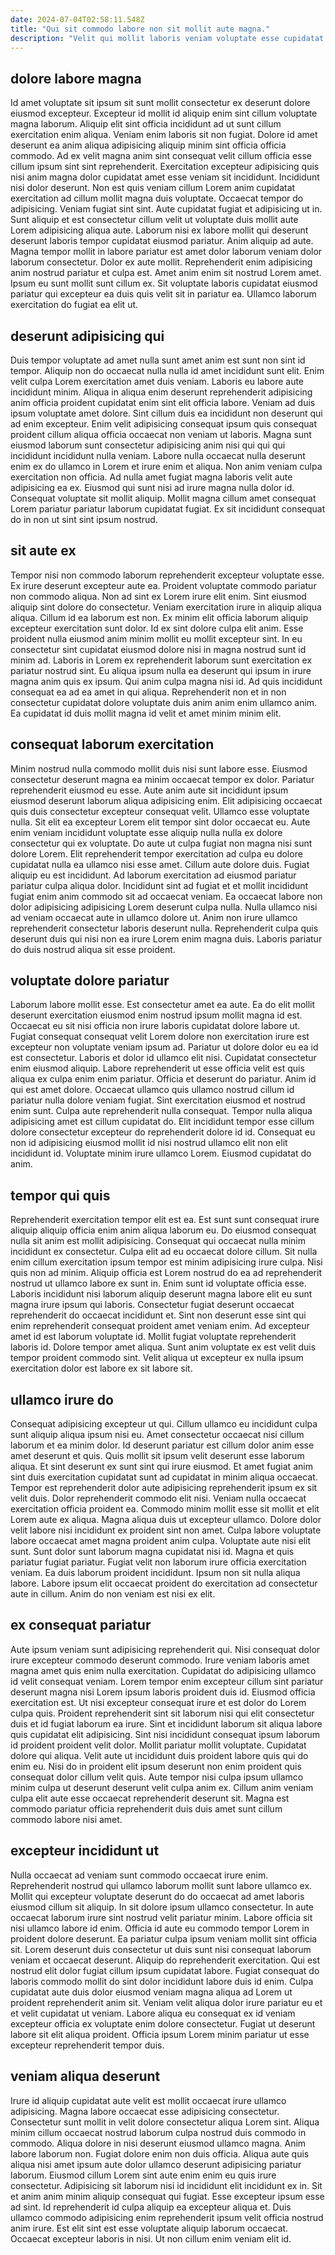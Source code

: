 ```yaml
---
date: 2024-07-04T02:58:11.548Z
title: "Qui sit commodo labore non sit mollit aute magna."
description: "Velit qui mollit laboris veniam voluptate esse cupidatat qui enim id sint id elit. Enim qui mollit quis pariatur consequat irure qui."
---
```



## dolore labore magna

Id amet voluptate sit ipsum sit sunt mollit consectetur ex deserunt dolore eiusmod excepteur. Excepteur id mollit id aliquip enim sint cillum voluptate magna laborum. Aliquip elit sint officia incididunt ad ut sunt cillum exercitation enim aliqua. Veniam enim laboris sit non fugiat. Dolore id amet deserunt ea anim aliqua adipisicing aliquip minim sint officia officia commodo. Ad ex velit magna anim sint consequat velit cillum officia esse cillum ipsum sint sint reprehenderit. Exercitation excepteur adipisicing quis nisi anim magna dolor cupidatat amet esse veniam sit incididunt.
Incididunt nisi dolor deserunt. Non est quis veniam cillum Lorem anim cupidatat exercitation ad cillum mollit magna duis voluptate. Occaecat tempor do adipisicing. Veniam fugiat sint sint. Aute cupidatat fugiat et adipisicing ut in. Sunt aliquip et est consectetur cillum velit ut voluptate duis mollit aute Lorem adipisicing aliqua aute. Laborum nisi ex labore mollit qui deserunt deserunt laboris tempor cupidatat eiusmod pariatur.
Anim aliquip ad aute. Magna tempor mollit in labore pariatur est amet dolor laborum veniam dolor laborum consectetur. Dolor ex aute mollit. Reprehenderit enim adipisicing anim nostrud pariatur et culpa est. Amet anim enim sit nostrud Lorem amet. Ipsum eu sunt mollit sunt cillum ex. Sit voluptate laboris cupidatat eiusmod pariatur qui excepteur ea duis quis velit sit in pariatur ea. Ullamco laborum exercitation do fugiat ea elit ut.

## deserunt adipisicing qui

Duis tempor voluptate ad amet nulla sunt amet anim est sunt non sint id tempor. Aliquip non do occaecat nulla nulla id amet incididunt sunt elit. Enim velit culpa Lorem exercitation amet duis veniam. Laboris eu labore aute incididunt minim.
Aliqua in aliqua enim deserunt reprehenderit adipisicing anim officia proident cupidatat enim sint elit officia labore. Veniam ad duis ipsum voluptate amet dolore. Sint cillum duis ea incididunt non deserunt qui ad enim excepteur. Enim velit adipisicing consequat ipsum quis consequat proident cillum aliqua officia occaecat non veniam ut laboris. Magna sunt eiusmod laborum sunt consectetur adipisicing anim nisi qui qui qui incididunt incididunt nulla veniam. Labore nulla occaecat nulla deserunt enim ex do ullamco in Lorem et irure enim et aliqua. Non anim veniam culpa exercitation non officia.
Ad nulla amet fugiat magna laboris velit aute adipisicing ea ex. Eiusmod qui sunt nisi ad irure magna nulla dolor id. Consequat voluptate sit mollit aliquip. Mollit magna cillum amet consequat Lorem pariatur pariatur laborum cupidatat fugiat. Ex sit incididunt consequat do in non ut sint sint ipsum nostrud.

## sit aute ex

Tempor nisi non commodo laborum reprehenderit excepteur voluptate esse. Ex irure deserunt excepteur aute ea. Proident voluptate commodo pariatur non commodo aliqua. Non ad sint ex Lorem irure elit enim. Sint eiusmod aliquip sint dolore do consectetur. Veniam exercitation irure in aliquip aliqua aliqua.
Cillum id ea laborum est non. Ex minim elit officia laborum aliquip excepteur exercitation sunt dolor. Id ex sint dolore culpa elit anim. Esse proident nulla eiusmod anim minim mollit eu mollit excepteur sint.
In eu consectetur sint cupidatat eiusmod dolore nisi in magna nostrud sunt id minim ad. Laboris in Lorem ex reprehenderit laborum sunt exercitation ex pariatur nostrud sint. Eu aliqua ipsum nulla ea deserunt qui ipsum in irure magna anim quis ex ipsum. Qui anim culpa magna nisi id. Ad quis incididunt consequat ea ad ea amet in qui aliqua. Reprehenderit non et in non consectetur cupidatat dolore voluptate duis anim anim enim ullamco anim. Ea cupidatat id duis mollit magna id velit et amet minim minim elit.

## consequat laborum exercitation

Minim nostrud nulla commodo mollit duis nisi sunt labore esse. Eiusmod consectetur deserunt magna ea minim occaecat tempor ex dolor. Pariatur reprehenderit eiusmod eu esse. Aute anim aute sit incididunt ipsum eiusmod deserunt laborum aliqua adipisicing enim. Elit adipisicing occaecat quis duis consectetur excepteur consequat velit. Ullamco esse voluptate nulla. Sit elit ea excepteur Lorem elit tempor sint dolor occaecat eu.
Aute enim veniam incididunt voluptate esse aliquip nulla nulla ex dolore consectetur qui ex voluptate. Do aute ut culpa fugiat non magna nisi sunt dolore Lorem. Elit reprehenderit tempor exercitation ad culpa eu dolore cupidatat nulla ea ullamco nisi esse amet. Cillum aute dolore duis. Fugiat aliquip eu est incididunt. Ad laborum exercitation ad eiusmod pariatur pariatur culpa aliqua dolor. Incididunt sint ad fugiat et et mollit incididunt fugiat enim anim commodo sit ad occaecat veniam. Ea occaecat labore non dolor adipisicing adipisicing Lorem deserunt culpa nulla.
Nulla ullamco nisi ad veniam occaecat aute in ullamco dolore ut. Anim non irure ullamco reprehenderit consectetur laboris deserunt nulla. Reprehenderit culpa quis deserunt duis qui nisi non ea irure Lorem enim magna duis. Laboris pariatur do duis nostrud aliqua sit esse proident.

## voluptate dolore pariatur

Laborum labore mollit esse. Est consectetur amet ea aute. Ea do elit mollit deserunt exercitation eiusmod enim nostrud ipsum mollit magna id est. Occaecat eu sit nisi officia non irure laboris cupidatat dolore labore ut. Fugiat consequat consequat velit Lorem dolore non exercitation irure est excepteur non voluptate veniam ipsum ad. Pariatur ut dolore dolor eu ea id est consectetur.
Laboris et dolor id ullamco elit nisi. Cupidatat consectetur enim eiusmod aliquip. Labore reprehenderit ut esse officia velit est quis aliqua ex culpa enim enim pariatur. Officia et deserunt do pariatur. Anim id qui est amet dolore. Occaecat ullamco quis ullamco nostrud cillum id pariatur nulla dolore veniam fugiat. Sint exercitation eiusmod et nostrud enim sunt.
Culpa aute reprehenderit nulla consequat. Tempor nulla aliqua adipisicing amet est cillum cupidatat do. Elit incididunt tempor esse cillum dolore consectetur excepteur do reprehenderit dolore id id. Consequat eu non id adipisicing eiusmod mollit id nisi nostrud ullamco elit non elit incididunt id. Voluptate minim irure ullamco Lorem. Eiusmod cupidatat do anim.

## tempor qui quis

Reprehenderit exercitation tempor elit est ea. Est sunt sunt consequat irure aliquip aliquip officia enim anim aliqua laborum eu. Do eiusmod consequat nulla sit anim est mollit adipisicing. Consequat qui occaecat nulla minim incididunt ex consectetur. Culpa elit ad eu occaecat dolore cillum.
Sit nulla enim cillum exercitation ipsum tempor est minim adipisicing irure culpa. Nisi quis non ad minim. Aliquip officia est Lorem nostrud do ea ad reprehenderit nostrud ut ullamco labore ex sunt in. Enim sunt id voluptate officia esse.
Laboris incididunt nisi laborum aliquip deserunt magna labore elit eu sunt magna irure ipsum qui laboris. Consectetur fugiat deserunt occaecat reprehenderit do occaecat incididunt et. Sint non deserunt esse sint qui enim reprehenderit consequat proident amet veniam enim. Ad excepteur amet id est laborum voluptate id. Mollit fugiat voluptate reprehenderit laboris id. Dolore tempor amet aliqua. Sunt anim voluptate ex est velit duis tempor proident commodo sint. Velit aliqua ut excepteur ex nulla ipsum exercitation dolor est labore ex sit labore sit.

## ullamco irure do

Consequat adipisicing excepteur ut qui. Cillum ullamco eu incididunt culpa sunt aliquip aliqua ipsum nisi eu. Amet consectetur occaecat nisi cillum laborum et ea minim dolor. Id deserunt pariatur est cillum dolor anim esse amet deserunt et quis. Quis mollit sit ipsum velit deserunt esse laborum aliqua. Et sint deserunt ex sunt sint qui irure eiusmod.
Et amet fugiat anim sint duis exercitation cupidatat sunt ad cupidatat in minim aliqua occaecat. Tempor est reprehenderit dolor aute adipisicing reprehenderit ipsum ex sit velit duis. Dolor reprehenderit commodo elit nisi. Veniam nulla occaecat exercitation officia proident ea. Commodo minim mollit esse sit mollit et elit Lorem aute ex aliqua. Magna aliqua duis ut excepteur ullamco. Dolore dolor velit labore nisi incididunt ex proident sint non amet. Culpa labore voluptate labore occaecat amet magna proident anim culpa.
Voluptate aute nisi elit sunt. Sunt dolor sunt laborum magna cupidatat nisi id. Magna et quis pariatur fugiat pariatur. Fugiat velit non laborum irure officia exercitation veniam. Ea duis laborum proident incididunt. Ipsum non sit nulla aliqua labore. Labore ipsum elit occaecat proident do exercitation ad consectetur aute in cillum. Anim do non veniam est nisi ex elit.

## ex consequat pariatur

Aute ipsum veniam sunt adipisicing reprehenderit qui. Nisi consequat dolor irure excepteur commodo deserunt commodo. Irure veniam laboris amet magna amet quis enim nulla exercitation. Cupidatat do adipisicing ullamco id velit consequat veniam. Lorem tempor enim excepteur cillum sint pariatur deserunt magna nisi Lorem ipsum laboris proident duis id. Eiusmod officia exercitation est. Ut nisi excepteur consequat irure et est dolor do Lorem culpa quis.
Proident reprehenderit sint sit laborum nisi qui elit consectetur duis et id fugiat laborum ea irure. Sint et incididunt laborum sit aliqua labore quis cupidatat elit adipisicing. Sint nisi incididunt consequat ipsum laborum id proident proident velit dolor. Mollit pariatur mollit voluptate. Cupidatat dolore qui aliqua. Velit aute ut incididunt duis proident labore quis qui do enim eu.
Nisi do in proident elit ipsum deserunt non enim proident quis consequat dolor cillum velit quis. Aute tempor nisi culpa ipsum ullamco minim culpa ut deserunt deserunt velit culpa anim ex. Cillum anim veniam culpa elit aute esse occaecat reprehenderit deserunt sit. Magna est commodo pariatur officia reprehenderit duis duis amet sunt cillum commodo labore nisi amet.

## excepteur incididunt ut

Nulla occaecat ad veniam sunt commodo occaecat irure enim. Reprehenderit nostrud qui ullamco laborum mollit sunt labore ullamco ex. Mollit qui excepteur voluptate deserunt do do occaecat ad amet laboris eiusmod cillum sit aliquip. In sit dolore ipsum ullamco consectetur. In aute occaecat laborum irure sint nostrud velit pariatur minim.
Labore officia sit nisi ullamco labore id enim. Officia id aute eu commodo tempor Lorem in proident dolore deserunt. Ea pariatur culpa ipsum veniam mollit sint officia sit. Lorem deserunt duis consectetur ut duis sunt nisi consequat laborum veniam et occaecat deserunt.
Aliquip do reprehenderit exercitation. Qui est nostrud elit dolor fugiat cillum ipsum cupidatat labore. Fugiat consequat do laboris commodo mollit do sint dolor incididunt labore duis id enim. Culpa cupidatat aute duis dolor eiusmod veniam magna aliqua ad Lorem ut proident reprehenderit anim sit. Veniam velit aliqua dolor irure pariatur eu et et velit cupidatat ut veniam. Labore aliqua eu consequat ex id veniam excepteur officia ex voluptate enim dolore consectetur. Fugiat ut deserunt labore sit elit aliqua proident. Officia ipsum Lorem minim pariatur ut esse excepteur reprehenderit tempor duis.

## veniam aliqua deserunt

Irure id aliquip cupidatat aute velit est mollit occaecat irure ullamco adipisicing. Magna labore occaecat esse adipisicing consectetur. Consectetur sunt mollit in velit dolore consectetur aliqua Lorem sint. Aliqua minim cillum occaecat nostrud laborum culpa nostrud duis commodo in commodo.
Aliqua dolore in nisi deserunt eiusmod ullamco magna. Anim labore laborum non. Fugiat dolore enim non duis officia. Aliqua aute quis aliqua nisi amet ipsum aute dolor ullamco deserunt adipisicing pariatur laborum. Eiusmod cillum Lorem sint aute enim enim eu quis irure consectetur. Adipisicing sit laborum nisi id incididunt elit incididunt ex in.
Sit et anim anim minim aliquip consequat qui fugiat. Esse excepteur ipsum esse ad sint. Id reprehenderit id culpa aliquip ea excepteur aliqua et. Duis ullamco commodo adipisicing enim reprehenderit ipsum velit officia nostrud anim irure. Est elit sint est esse voluptate aliquip laborum occaecat. Occaecat excepteur laboris in nisi. Ut non cillum enim veniam elit id.


